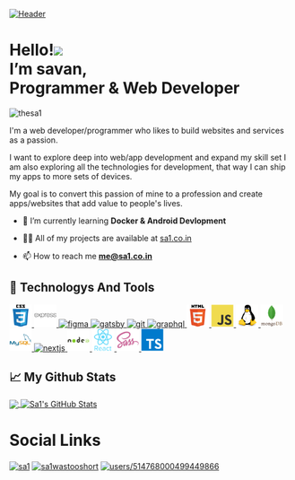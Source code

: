 [![Header](https://raw.githubusercontent.com/theSa1/theSa1/main/github-readme-banner.png "Header")](https://sa1.co.in/)

# Hello!<img src="https://raw.githubusercontent.com/MartinHeinz/MartinHeinz/master/wave.gif" width="30px"><br>I’m savan,<br>Programmer & Web Developer

<p align="left"> <img src="https://komarev.com/ghpvc/?username=thesa1&label=Profile%20views&color=0e75b6&style=flat" alt="thesa1" /> </p>

<p>I'm a web developer/programmer who likes to build websites and services as a passion.</p>
<p>I want to explore deep into web/app development and expand my skill set I am also exploring all the technologies for development, that way I can ship my apps to more sets of devices.</p>
<p>My goal is to convert this passion of mine to a profession and create apps/websites that add value to people's lives.</p>

- 🌱 I’m currently learning **Docker & Android Devlopment**

- 👨‍💻 All of my projects are available at [sa1.co.in](sa1.co.in)

- 📫 How to reach me **me@sa1.co.in**

## 🔧 Technologys And Tools
<p align="left"> <a href="https://www.w3schools.com/css/" target="_blank" rel="noreferrer"> <img src="https://raw.githubusercontent.com/devicons/devicon/master/icons/css3/css3-original-wordmark.svg" alt="css3" width="40" height="40"/> </a> <a href="https://expressjs.com" target="_blank" rel="noreferrer"> <img src="https://raw.githubusercontent.com/devicons/devicon/master/icons/express/express-original-wordmark.svg" alt="express" width="40" height="40"/> </a> <a href="https://www.figma.com/" target="_blank" rel="noreferrer"> <img src="https://www.vectorlogo.zone/logos/figma/figma-icon.svg" alt="figma" width="40" height="40"/> </a> <a href="https://www.gatsbyjs.com/" target="_blank" rel="noreferrer"> <img src="https://www.vectorlogo.zone/logos/gatsbyjs/gatsbyjs-icon.svg" alt="gatsby" width="40" height="40"/> </a> <a href="https://git-scm.com/" target="_blank" rel="noreferrer"> <img src="https://www.vectorlogo.zone/logos/git-scm/git-scm-icon.svg" alt="git" width="40" height="40"/> </a> <a href="https://graphql.org" target="_blank" rel="noreferrer"> <img src="https://www.vectorlogo.zone/logos/graphql/graphql-icon.svg" alt="graphql" width="40" height="40"/> </a> <a href="https://www.w3.org/html/" target="_blank" rel="noreferrer"> <img src="https://raw.githubusercontent.com/devicons/devicon/master/icons/html5/html5-original-wordmark.svg" alt="html5" width="40" height="40"/> </a> <a href="https://developer.mozilla.org/en-US/docs/Web/JavaScript" target="_blank" rel="noreferrer"> <img src="https://raw.githubusercontent.com/devicons/devicon/master/icons/javascript/javascript-original.svg" alt="javascript" width="40" height="40"/> </a> <a href="https://www.linux.org/" target="_blank" rel="noreferrer"> <img src="https://raw.githubusercontent.com/devicons/devicon/master/icons/linux/linux-original.svg" alt="linux" width="40" height="40"/> </a> <a href="https://www.mongodb.com/" target="_blank" rel="noreferrer"> <img src="https://raw.githubusercontent.com/devicons/devicon/master/icons/mongodb/mongodb-original-wordmark.svg" alt="mongodb" width="40" height="40"/> </a> <a href="https://www.mysql.com/" target="_blank" rel="noreferrer"> <img src="https://raw.githubusercontent.com/devicons/devicon/master/icons/mysql/mysql-original-wordmark.svg" alt="mysql" width="40" height="40"/> </a> <a href="https://nextjs.org/" target="_blank" rel="noreferrer"> <img src="https://cdn.worldvectorlogo.com/logos/nextjs-2.svg" alt="nextjs" width="40" height="40"/> </a> <a href="https://nodejs.org" target="_blank" rel="noreferrer"> <img src="https://raw.githubusercontent.com/devicons/devicon/master/icons/nodejs/nodejs-original-wordmark.svg" alt="nodejs" width="40" height="40"/> </a> <a href="https://reactjs.org/" target="_blank" rel="noreferrer"> <img src="https://raw.githubusercontent.com/devicons/devicon/master/icons/react/react-original-wordmark.svg" alt="react" width="40" height="40"/> </a> <a href="https://sass-lang.com" target="_blank" rel="noreferrer"> <img src="https://raw.githubusercontent.com/devicons/devicon/master/icons/sass/sass-original.svg" alt="sass" width="40" height="40"/> </a> <a href="https://www.typescriptlang.org/" target="_blank" rel="noreferrer"> <img src="https://raw.githubusercontent.com/devicons/devicon/master/icons/typescript/typescript-original.svg" alt="typescript" width="40" height="40"/> </a> </p>

## 📈 My Github Stats
<a href="https://github.com/thesa1">
  <img align="center" src="https://github-readme-stats.vercel.app/api/top-langs/?username=thesa1&title_color=ffffff&text_color=c9cacc&icon_color=2bbc8a&bg_color=1d1f21&langs_count=3" />
</a>
<a href="https://github.com/thesa1">
  <img align="center" src="https://github-readme-stats.vercel.app/api?username=thesa1&show_icons=true&line_height=27&count_private=true&title_color=ffffff&text_color=c9cacc&icon_color=2bbc8a&bg_color=1d1f21" alt="Sa1's GitHub Stats" />
</a>

# Social Links
<!-- <img src="https://simpleicons.org/icons/devdotto.svg" width="30px" style="filter:invert(1);" /> -->

<!-- <h1 align="center">Hi 👋, I'm sa1</h1> -->
<!-- <h3 align="center">A passionate programmer & web developer from India</h3> -->

<p align="left">
<a href="https://dev.to/sa1" target="blank"><img align="center" src="https://raw.githubusercontent.com/rahuldkjain/github-profile-readme-generator/master/src/images/icons/Social/devto.svg" alt="sa1" height="30" width="40" /></a>
<a href="https://twitter.com/sa1wastooshort" target="blank"><img align="center" src="https://raw.githubusercontent.com/rahuldkjain/github-profile-readme-generator/master/src/images/icons/Social/twitter.svg" alt="sa1wastooshort" height="30" width="40" /></a>
<a href="https://discord.com/users/514768000499449866" target="blank"><img align="center" src="https://raw.githubusercontent.com/rahuldkjain/github-profile-readme-generator/master/src/images/icons/Social/discord.svg" alt="users/514768000499449866" height="30" width="40" /></a>
</p>


